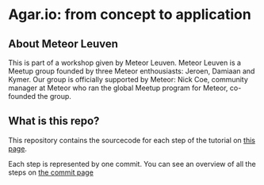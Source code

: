 # Agar.io: from concept to application

## About Meteor Leuven
This is part of a workshop given by Meteor Leuven. Meteor Leuven is a Meetup group founded by three Meteor enthousiasts: Jeroen, Damiaan and Kymer. Our group is officially supported by Meteor: Nick Coe, community manager at Meteor who ran the global Meetup program for Meteor, co-founded the group.

## What is this repo?
This repository contains the sourcecode for each step of the tutorial on [this page](http://meteor-leuven.github.io/agar/).

Each step is represented by one commit. You can see an overview of all the steps on [the commit page](https://github.com/meteor-leuven/agar/commits/steps-RC3)
